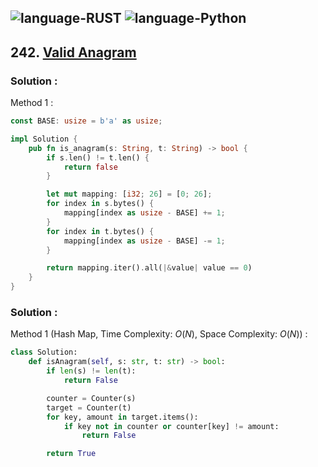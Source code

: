 ![language-RUST](https://img.shields.io/badge/%20-RUST-8d4004?style=for-the-badge&logo=RUST)
![language-Python](https://img.shields.io/badge/%20-Python-ffd43b?style=for-the-badge&logo=PYTHON)
---

## 242. [Valid Anagram](https://leetcode.com/problems/valid-anagram)

### Solution :

Method 1 :
```rust
const BASE: usize = b'a' as usize;

impl Solution {
    pub fn is_anagram(s: String, t: String) -> bool {
        if s.len() != t.len() {
            return false
        }

        let mut mapping: [i32; 26] = [0; 26];
        for index in s.bytes() {
            mapping[index as usize - BASE] += 1;
        }
        for index in t.bytes() {
            mapping[index as usize - BASE] -= 1;
        }

        return mapping.iter().all(|&value| value == 0)
    }
}
```

### Solution :

Method 1 (Hash Map, Time Complexity: $O(N)$, Space Complexity: $O(N)$) :
```python
class Solution:
    def isAnagram(self, s: str, t: str) -> bool:
        if len(s) != len(t):
            return False

        counter = Counter(s)
        target = Counter(t)
        for key, amount in target.items():
            if key not in counter or counter[key] != amount:
                return False

        return True
```
